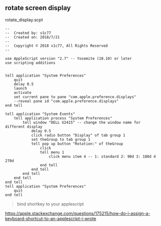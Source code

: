 ## rotate screen display 



rotate_display.scpt



```AppleScript
--
--	Created by: v1c77
--	Created on: 2018/7/21
--
--	Copyright © 2018 v1c77, All Rights Reserved
--

use AppleScript version "2.7" -- Yosemite (10.10) or later
use scripting additions


tell application "System Preferences"
	quit
	delay 0.5
	launch
	activate
	set current pane to pane "com.apple.preference.displays"
	--reveal pane id "com.apple.preference.displays"
end tell

tell application "System Events"
	tell application process "System Preferences"
		tell window "DELL U2415" -- change the window name for different display
			delay 0.5
			click radio button "Display" of tab group 1
			set theGroup to tab group 1
			tell pop up button "Rotation:" of theGroup
				click
				tell menu 1
					click menu item 4 -- 1: standard 2: 90d 3: 180d 4 270d 
				end tell
			end tell
		end tell
	end tell
end tell
tell application "System Preferences"
	quit
end tell

```





> bind shortkey  to your applescript

https://apple.stackexchange.com/questions/175215/how-do-i-assign-a-keyboard-shortcut-to-an-applescript-i-wrote

